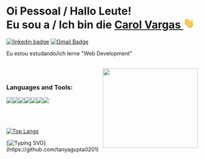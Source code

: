 <h1>Oi Pessoal / Hallo Leute! <br>
  Eu sou a / Ich bin die <a  href="https://github.com/carolmvargas/">Carol Vargas </a> <img  src="https://raw.githubusercontent.com/ABSphreak/ABSphreak/master/gifs/Hi.gif" width="30px"></h1>

[![linkedin badge](https://img.shields.io/badge/caroline-mello-vargas-794b6578/-30302f?style=flat&logo=linkedin)](https://www.linkedin.com/in/caroline-mello-vargas-794b6578/)
[![Gmail Badge](https://img.shields.io/badge/carolmvargas0@gmail.com-30302f?style=flat&logo=Gmail&logoColor=red)](mailto:carolmvargas0@gmail.com)

Eu estou estudando/ich lerne "Web Development"

<br>
<img align='right' src="http://cdn.lowgif.com/small/9cb12f51dffbaaa6-character-typing-by-vincent-mokuenko-dribbble.gif" width="250" height="210">

<br>

<h3 align="left">Languages and Tools:</h3>
<p align="left"> <img src="https://img.icons8.com/color/48/4a90e2/c-programming.png"/><img src="https://img.icons8.com/color/48/4a90e2/c-plus-plus-logo.png"/><img src="https://img.icons8.com/color/48/4a90e2/python--v1.png"/><img src="https://img.icons8.com/color/48/4a90e2/java-coffee-cup-logo--v1.png"/><img src="https://img.icons8.com/color/48/4a90e2/visual-studio-code-2019.png"/><img src="https://img.icons8.com/color/48/4a90e2/git.png"/><img src="https://img.icons8.com/fluent/48/4a90e2/github.png"/> </p>

<br>
<br>



[![Top Langs](https://github-readme-stats.vercel.app/api/top-langs/?username=tanyagupta0201&theme=dark)](https://github.com/tanyagupta0201/github-readme-stats)

[![Typing SVG](https://readme-typing-svg.herokuapp.com/?lines=Thanks+For+Visiting!!&center=true&color="FF0000")](https://github.com/tanyagupta0201)

